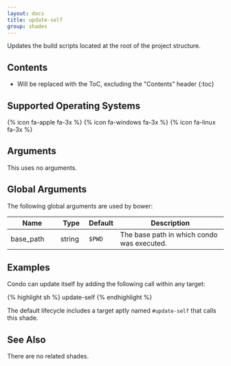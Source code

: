 ```yaml
---
layout: docs
title: update-self
group: shades
---
```


Updates the build scripts located at the root of the project structure.

## Contents
* Will be replaced with the ToC, excluding the "Contents" header
{:toc}

## Supported Operating Systems

{% icon fa-apple fa-3x %} {% icon fa-windows fa-3x %} {% icon fa-linux fa-3x %}

## Arguments

This uses no arguments.

## Global Arguments

The following global arguments are used by bower:

<div class="table-responsive">
    <table class="table table-bordered table-striped">
    <thead>
        <tr>
            <th style="width:100px;">Name</th>
            <th style="width:50px;">Type</th>
            <th style="width:50px;">Default</th>
            <th>Description</th>
        </tr>
    </thead>
    <tbody>
        <tr>
            <td>base_path</td>
            <td>string</td>
            <td><code>$PWD</code></td>
            <td>The base path in which condo was executed.</td>
        </tr>
    </tbody>
    </table>
</div>

## Examples

Condo can update itself by adding the following call within any target:

{% highlight sh %}
    update-self
{% endhighlight %}

The default lifecycle includes a target aptly named `#update-self` that calls this shade.

## See Also

There are no related shades.